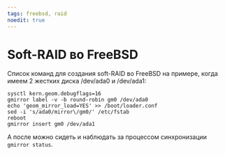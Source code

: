 ```yaml
---
tags: freebsd, raid
noedit: true
---
```


# Soft-RAID во FreeBSD

Список команд для создания soft-RAID во FreeBSD на примере, когда имеем 2 жестких диска /dev/ada0 и /dev/ada1:

```
sysctl kern.geom.debugflags=16
gmirror label -v -b round-robin gm0 /dev/ada0
echo 'geom_mirror_load=YES' >> /boot/loader.conf
sed -i 's/ada0/mirror\/gm0/' /etc/fstab
reboot
gmirror insert gm0 /dev/ada1
```

А после можно сидеть и наблюдать за процессом синхронизации `gmirror status`.
